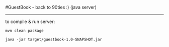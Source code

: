 
#GuestBook - back to 90ties :) (java server)

-----

to compile & run server:

    mvn clean package

    java -jar target/guestbook-1.0-SNAPSHOT.jar



